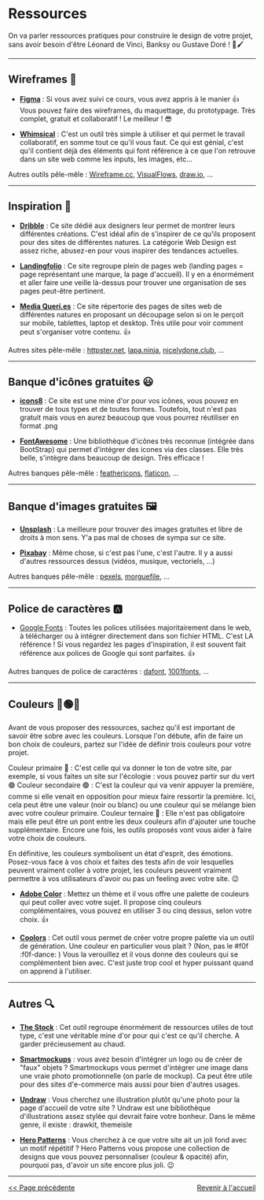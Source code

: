 # Ressources

On va parler ressources pratiques pour construire le design de votre projet, sans avoir besoin d'être Léonard de Vinci, Banksy ou Gustave Doré ! 🎨🖌️

---

## Wireframes :straight_ruler:

- [**Figma**](https://www.figma.com/fr/) : Si vous avez suivi ce cours, vous avez appris à le manier 👍 Vous pouvez faire des wireframes, du maquettage, du prototypage. Très complet, gratuit et collaboratif ! Le meilleur ! 😎

- [**Whimsical**](https://whimsical.com/wireframes) : C'est un outil très simple à utiliser et qui permet le travail collaboratif, en somme tout ce qu'il vous faut. Ce qui est génial, c'est qu'il contient déjà des éléments qui font référence à ce que l'on retrouve dans un site web comme les inputs, les images, etc...

Autres outils pêle-mêle : [Wireframe.cc](https://wireframe.cc), [VisualFlows](https://visualflows.io/), [draw.io](http://draw.io), ...

---

## Inspiration :brain:

- [**Dribble**](https://dribbble.com/shots/following/web-design) : Ce site dédié aux designers leur permet de montrer leurs différentes créations. C'est idéal afin de s'inspirer de ce qu'ils proposent pour des sites de différentes natures. La catégorie Web Design est assez riche, abusez-en pour vous inspirer des tendances actuelles.

- [**Landingfolio**](https://www.landingfolio.com/) : Ce site regroupe plein de pages web (landing pages = page représentant une marque, la page d'accueil). Il y en a énormément et aller faire une veille là-dessus pour trouver une organisation de ses pages peut-être pertinent.

- [**Media Queri.es**](https://mediaqueri.es/) : Ce site répertorie des pages de sites web de différentes natures en proposant un découpage selon si on le perçoit sur mobile, tablettes, laptop et desktop. Très utile pour voir comment peut s'organiser votre contenu. :+1:

Autres sites pêle-mêle : [httpster.net](http://httpster.net), [lapa.ninja](https://www.lapa.ninja), [nicelydone.club](https://nicelydone.club), ...

---

## Banque d'icônes gratuites :smiley:

- [**icons8**](https://icons8.com/) : Ce site est une mine d'or pour vos icônes, vous pouvez en trouver de tous types et de toutes formes. Toutefois, tout n'est pas gratuit mais vous en aurez beaucoup que vous pourrez réutiliser en format .png

- [**FontAwesome**](https://fontawesome.com/) : Une bibliothèque d'icônes très reconnue (intégrée dans BootStrap) qui permet d'intégrer des icones via des classes. Elle très belle, s'intègre dans beaucoup de design. Très efficace !

Autres banques pêle-mêle : [feathericons](http://feathericons.com), [flaticon](http://flaticon.com), ...

---

## Banque d'images gratuites 🖼️

- [**Unsplash**](https://unsplash.com/fr) : La meilleure pour trouver des images gratuites et libre de droits à mon sens. Y'a pas mal de choses de sympa sur ce site.

- [**Pixabay**](https://pixabay.com/fr/) : Même chose, si c'est pas l'une, c'est l'autre. Il y a aussi d'autres ressources dessus (vidéos, musique, vectoriels, ...)

Autres banques pêle-mêle : [pexels](http://pexels.com), [morguefile](http://morguefile.com), ...

---

## Police de caractères :a:

- [Google Fonts](https://fonts.google.com/) : Toutes les polices utilisées majoritairement dans le web, à télécharger ou à intégrer directement dans son fichier HTML. C'est LA référence ! Si vous regardez les pages d'inspiration, il est souvent fait référence aux polices de Google qui sont parfaites. :+1:

Autres banques de police de caractères : [dafont](http://dafont.com), [1001fonts](https://www.1001fonts.com/), ...

---

## Couleurs 🔴🟢🔵

Avant de vous proposer des ressources, sachez qu'il est important de savoir être sobre avec les couleurs. Lorsque l'on débute, afin de faire un bon choix de couleurs, partez sur l'idée de définir trois couleurs pour votre projet.

Couleur primaire 🔴 : C'est celle qui va donner le ton de votre site, par exemple, si vous faites un site sur l'écologie : vous pouvez partir sur du vert 🟢
Couleur secondaire 🟢 : C'est la couleur qui va venir appuyer la première, comme si elle venait en opposition pour mieux faire ressortir la première. Ici, cela peut être une valeur (noir ou blanc) ou une couleur qui se mélange bien avec votre couleur primaire.
Couleur ternaire 🔵 : Elle n'est pas obligatoire mais elle peut être un pont entre les deux couleurs afin d'ajouter une touche supplémentaire. Encore une fois, les outils proposés vont vous aider à faire votre choix de couleurs.

En définitive, les couleurs symbolisent un état d'esprit, des émotions. Posez-vous face à vos choix et faites des tests afin de voir lesquelles peuvent vraiment coller à votre projet, les couleurs peuvent vraiment permettre à vos utilisateurs d'avoir ou pas un feeling avec votre site. :wink:

- [**Adobe Color**](https://color.adobe.com/fr/explore) : Mettez un thème et il vous offre une palette de couleurs qui peut coller avec votre sujet. Il propose cinq couleurs complémentaires, vous pouvez en utiliser 3 ou cinq dessus, selon votre choix. :+1:

- [**Coolors**](Coolors) : Cet outil vous permet de créer votre propre palette via un outil de génération. Une couleur en particulier vous plait ? (Non, pas le #f0f :f0f-dance: ) Vous la verouillez et il vous donne des couleurs qui se complémentent bien avec. C'est juste trop cool et hyper puissant quand on apprend à l'utiliser.

---

## Autres :mag:

- [**The Stock**](https://thestocks.im/) : Cet outil regroupe énormément de ressources utiles de tout type, c'est une véritable mine d'or pour qui c'est ce qu'il cherche. A garder précieusement au chaud.

- [**Smartmockups**](https://smartmockups.com/fr) : vous avez besoin d'intégrer un logo ou de créer de "faux" objets ? Smartmockups vous permet d'intégrer une image dans une vraie photo promotionnelle (on parle de mockup). Ca peut être utile pour des sites d'e-commerce mais aussi pour bien d'autres usages.

- [**Undraw**](https://undraw.co/illustrations) : Vous cherchez une illustration plutôt qu'une photo pour la page d'accueil de votre site ? Undraw est une bibliothèque d'illustrations assez stylée qui devrait faire votre bonheur. Dans le même genre, il existe : drawkit, themeisle

- [**Hero Patterns**](https://heropatterns.com/) : Vous cherchez à ce que votre site ait un joli fond avec un motif répétitif ? Hero Patterns vous propose une collection de designs que vous pouvez personnaliser (couleur & opacité) afin, pourquoi pas, d'avoir un site encore plus joli. :wink:

---

<p align="left"><a href="#"><< Page précédente</a><span style="float:right;"><a href="./README.md">Revenir à l'accueil</a></span></p>
